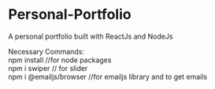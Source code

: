 # Personal-Portfolio
A personal portfolio built with ReactJs and NodeJs 

Necessary Commands:
<br />
npm install //for node packages
<br />
npm i swiper // for slider
<br />
npm i @emailjs/browser //for emailjs library and to get emails
